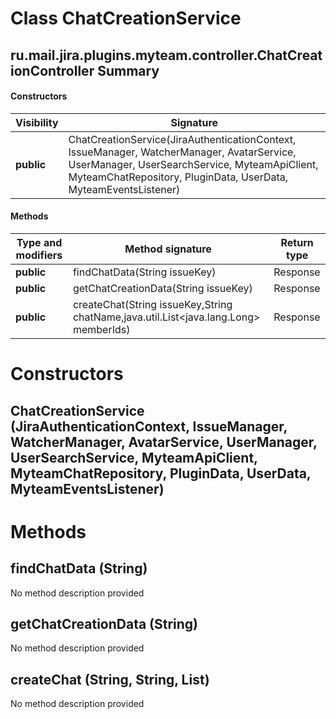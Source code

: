 Class ChatCreationService
=========================
ru.mail.jira.plugins.myteam.controller.ChatCreationController
Summary
-------
#### Constructors
| Visibility | Signature                                                                                                                                                                                                      |
| ---------- | -------------------------------------------------------------------------------------------------------------------------------------------------------------------------------------------------------------- |
| **public** | ChatCreationService(JiraAuthenticationContext, IssueManager, WatcherManager, AvatarService, UserManager, UserSearchService, MyteamApiClient, MyteamChatRepository, PluginData, UserData, MyteamEventsListener) |
#### Methods
| Type and modifiers | Method signature                                                                     | Return type |
| ------------------ | ------------------------------------------------------------------------------------ | ----------- |
| **public**         | findChatData(String issueKey)                                                        | Response    |
| **public**         | getChatCreationData(String issueKey)                                                 | Response    |
| **public**         | createChat(String issueKey,String chatName,java.util.List<java.lang.Long> memberIds) | Response    |

Constructors
============
ChatCreationService (JiraAuthenticationContext, IssueManager, WatcherManager, AvatarService, UserManager, UserSearchService, MyteamApiClient, MyteamChatRepository, PluginData, UserData, MyteamEventsListener)
---------------------------------------------------------------------------------------------------------------------------------------------------------------------------------------------------------------


Methods
=======
findChatData (String)
---------------------
No method description provided

getChatCreationData (String)
----------------------------
No method description provided

createChat (String, String, List<Long>)
---------------------------------------
No method description provided


